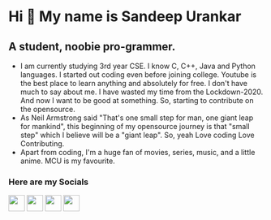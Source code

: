 Hi 👋 My name is Sandeep Urankar
================================

A student, noobie pro-grammer.
------------------------------
- I am currently studying 3rd year CSE. I know C, C++, Java and Python languages. I started out coding even before joining college. Youtube is the best place to learn anything and absolutely for free. I don't have much to say about me. I have wasted my time from the Lockdown-2020. And now I want to be good at something. So, starting to contribute on the opensource. 
- As Neil Armstrong said "That's one small step for man, one giant leap for mankind", this beginning of my opensource journey is that "small step" which I believe will be a "giant leap". So, yeah Love coding Love Contributing. 
- Apart from coding, I'm a huge fan of movies, series, music, and a little anime. MCU is my favourite. 

### Here are my Socials

<p align="left"> 
<a href="https://www.github.com/SandeepUrankar" target="_blank" rel="noreferrer"><img src="https://raw.githubusercontent.com/danielcranney/readme-generator/main/public/icons/socials/github.svg" width="32" height="32" /></a> 
<a href="http://www.instagram.com/sandeep_urankar" target="_blank" rel="noreferrer"><img src="https://raw.githubusercontent.com/danielcranney/readme-generator/main/public/icons/socials/instagram.svg" width="32" height="32" /></a>
<a href="https://www.linkedin.com/in/sandeep-urankar-785159214" target="_blank" rel="noreferrer"><img src="https://raw.githubusercontent.com/danielcranney/readme-generator/main/public/icons/socials/linkedin.svg" width="32" height="32" /></a> 
<a href="https://www.twitter.com/Sandeep_Urankar" target="_blank" rel="noreferrer"><img src="https://raw.githubusercontent.com/danielcranney/readme-generator/main/public/icons/socials/twitter.svg" width="32" height="32" /></a></p>

